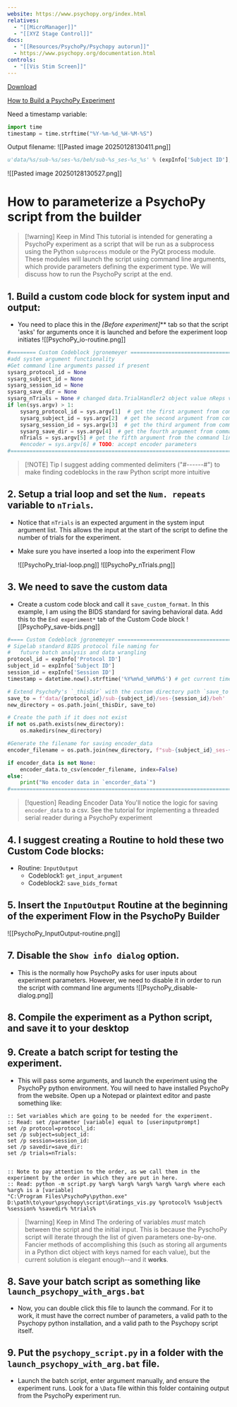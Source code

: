 ```yaml
---
website: https://www.psychopy.org/index.html
relatives:
  - "[[MicroManager]]"
  - "[[XYZ Stage Control]]"
docs:
  - "[[Resources/PsychoPy/Psychopy autorun]]"
  - https://www.psychopy.org/documentation.html
controls:
  - "[[Vis Stim Screen]]"
---
```


[Download](https://www.psychopy.org/download.html)

[How to Build a PsychoPy Experiment](https://workshops.psychopy.org/3days/day1/buildingBetter.html)


Need a timestamp variable:
```python
import time
timestamp = time.strftime("%Y-%m-%d_%H-%M-%S")
```


Output filename:
![[Pasted image 20250128130411.png]]
```python
u'data/%s/sub-%s/ses-%s/beh/sub-%s_ses-%s_%s' % (expInfo['Subject ID'], expInfo['Session ID'], expInfo['Subject ID'], expInfo['Session ID'], timestamp)
```
![[Pasted image 20250128130527.png]]
# How to parameterize a PsychoPy script from the builder


> [!warning] Keep in Mind
> This tutorial is intended for generating a PsychoPy experiment as a script that will be run as a subprocess using the Python `subprocess` module or the PyQt process module. These modules will launch the script using command line arguments, which provide parameters defining the experiment type. We will discuss how to run the PsychoPy script at the end.


## 1. Build a custom code block for system input and output:

- You need to place this in the **[Before experiment*]*** tab so that the script 'asks' for arguments once it is launched and before the experiment loop initiates
	![[PsychoPy_io-routine.png]]
	
```python
#======== Custom Codeblock jgronemeyer =====================================#
#add system argument functionality
#Get command line arguments passed if present
sysarg_protocol_id = None
sysarg_subject_id = None
sysarg_session_id = None
sysarg_save_dir = None
sysarg_nTrials = None # changed data.TrialHandler2 object value nReps value to call this variable
if len(sys.argv) > 1:
    sysarg_protocol_id = sys.argv[1]  # get the first argument from command line
    sysarg_subject_id = sys.argv[2]  # get the second argument from command line
    sysarg_session_id = sys.argv[3]  # get the third argument from command line
    sysarg_save_dir = sys.argv[4]  # get the fourth argument from command line
    nTrials = sys.argv[5] # get the fifth argument from the command line
    #encoder = sys.argv[6] # TODO: accept encoder parameters
#==============================================================================#
```

> [!NOTE] Tip
> I suggest adding commented delimiters ("#------#") to make finding codeblocks in the raw Python script more intuitive 



## 2. Setup a trial loop and set the `Num. repeats` variable to `nTrials`. 

- Notice that `nTrials` is an expected argument in the system input argument list. This allows the input at the start of the script to define the number of trials for the experiment.
- Make sure you have inserted a loop into the experiment Flow

	![[PsychoPy_trial-loop.png]]
	![[PsychoPy_nTrials.png]]



## 3. We need to save the custom data 

- Create a custom code block and call it `save_custom_format`. In this example, I am using the BIDS standard for saving behavioral data. Add this to the `End experiment*` tab of the Custom Code block
	![[PsychoPy_save-bids.png]]
	
```python
#==== Custom Codeblock jgronemeyer =====================================#
# Sipelab standard BIDS protocol file naming for 
#   future batch analysis and data wrangling
protocol_id = expInfo['Protocol ID']
subject_id = expInfo['Subject ID']
session_id = expInfo['Session ID']
timestamp = datetime.now().strftime('%Y%m%d_%H%M%S') # get current timestamp (BIDS)

# Extend PsychoPy's `_thisDir` with the custom directory path `save_to`
save_to = f'data/{protocol_id}/sub-{subject_id}/ses-{session_id}/beh'
new_directory = os.path.join(_thisDir, save_to)

# Create the path if it does not exist
if not os.path.exists(new_directory):
    os.makedirs(new_directory)

#Generate the filename for saving encoder_data
encoder_filename = os.path.join(new_directory, f"sub-{subject_id}_ses-{session_id}_{timestamp}_wheeldf.csv")

if encoder_data is not None:
    encoder_data.to_csv(encoder_filename, index=False)
else:
    print("No encoder data in `encorder_data`")
#==============================================================================#
```

> [!question] Reading Encoder Data
> You'll notice the logic for saving `encoder_data` to a csv. See the tutorial for implementing a threaded serial reader during a PsychoPy experiment


## 4. I suggest creating a Routine to hold these two Custom Code blocks:

- Routine: `InputOutput`
	- Codeblock1: `get_input_argument`
	- Codeblock2: `save_bids_format`


## 5. Insert the `InputOutput` Routine at the beginning of the experiment Flow in the PsychoPy Builder

![[PsychoPy_InputOutput-routine.png]]

## 7. Disable the `Show info dialog` option. 

- This is the normally how PsychoPy asks for user inputs about experiment parameters. However, we need to disable it in order to run the script with command line arguments
![[PsychoPy_disable-dialog.png]]

## 8. Compile the experiment as a Python script, and save it to your desktop 


## 9. Create a batch script for testing the experiment.

- This will pass some arguments, and launch the experiment using the PsychoPy python environment. You will need to have installed PsychoPy from the website.  Open up a Notepad or plaintext editor and paste something like:

```batch
:: Set variables which are going to be needed for the experiment.
:: Read: set /parameter [variable] equal to [userinputprompt]
set /p protocol=protocol_id:
set /p subject=subject_id:
set /p session=session_id:
set /p savedir=save_dir:
set /p trials=nTrials:


:: Note to pay attention to the order, as we call them in the experiment by the order in which they are put in here.
:: Read: python -m script.py %arg% %arg% %arg% %arg% %arg% where each %arg% is a [variable]
"C:\Program Files\PsychoPy\python.exe" D:\path\to\your\psychopy\script\Gratings_vis.py %protocol% %subject% %session% %savedir% %trials%
```

> [!warning] Keep in Mind
> The ordering of variables *must* match between the script and the initial input. This is because the PyschoPy script will iterate through the list of given parameters one-by-one. Fancier methods of accomplishing this (such as storing all arguments in a Python dict object with keys named for each value), but the current solution is elegant enough--and it **works**.

## 8. Save your batch script as something like `launch_psychopy_with_args.bat` 

- Now, you can double click this file to launch the command. For it to work, it must have the correct number of parameters, a valid path to the Psychopy python installation, and a valid path to the Psychopy script itself.


## 9. Put the `psychopy_script.py` in a folder with the `launch_psychopy_with_arg.bat` file. 

- Launch the batch script, enter argument manually, and ensure the experiment runs. Look for a `\Data` file within this folder containing output from the PsychoPy experiment run.